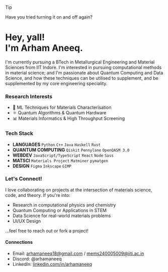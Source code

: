 > [!TIP]
> Have you tried turning it on and off again?

# Hey, yall! <br> I'm Arham Aneeq. 

I'm currently pursuing a BTech in Metallurgical Engineering and Material Sciences from IIT Indore. I'm interested in pursuing computational methods in material science; and I'm passionate about Quantum Computing and Data Science, and how these techniques can be utilised to supplement, and be supplemented by my core engineering speciality.

### Research Interests
- 🧠 ML Techniques for Materials Characterisation
- ⚛️ Quantum Algorithms & Quantum Hardware
- 📊 Materials Informatics & High Throughput Screening

### Tech Stack
- **LANGUAGES** `Python` `C++` `Java` `Haskell` `Rust`
- **QUANTUM COMPUTING** `Qiskit` `Pennylane` `OpenQASM 3.0`
- **WEBDEV** `JavaScript/TypeScript` `React` `Node` `Sass`
- **MATSCI** `Materials Project` `Matminer` `pymatgen`
- **DESIGN** `Figma` `Inkscape` `GIMP`

### Let's Connect!
I love collaborating on projects at the intersection of materials science, code, and theory. If you're into:

- Research in computational physics and chemistry
- Quantum Computing or Applications in STEM
- Data Science for real-world materials problems
- UI/UX Design

...feel free to reach out or fork a project!

#### Connections
- Email: arhamaneeq18@gmail.com / mems240005009@iiti.ac.in
- Discord: @arhamaneeq
- LinkedIn: [linkedin.com/in/arhamaneeq](https://www.linkedin.com/in/arhamaneeq)


&nbsp;

&nbsp;
